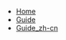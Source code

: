 <!-- docs/_sidebar.md -->

* [Home](/)
* [Guide](guide.md "The greatest guide in the world")
* [Guide_zh-cn](/zh-cn/guide.md "中文版")